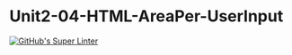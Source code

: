 # Unit2-04-HTML-AreaPer-UserInput
[![GitHub's Super Linter](https://github.com/ICS20-Programming-Emilielsm/Unit2-04-HTML-AreaPer-UserInput/workflows/GitHub's%20Super%20Linter/badge.svg)](https://github.com/ICS20-Programming-Emilielsm/Unit2-04-HTML-AreaPer-UserInput/actions)